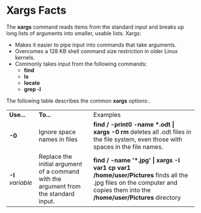 # Xargs Facts

The **xargs** command reads items from the standard input and breaks up long
lists of arguments into smaller, usable lists. Xargs:

  * Makes it easier to pipe input into commands that take arguments.
  * Overcomes a 128 KB shell command size restriction in older Linux kernels.
  * Commonly takes input from the following commands:
    * **find**
    * **ls**
    * **locate**
    * **grep -l**

The following table describes the common **xargs** options:.

<table>

<tr> <td><b>Use...</b></td> <td><b>To...</b></td> <td>Examples</td>

</tr>

<tr> <td><b>-0</b></td> <td>Ignore space names in files   </td> <td> <b>find /
-print0 -name *.odt | xargs -0 rm </b>deletes all .odt files in the file
system, even those with spaces in the file names.</td>

</tr>

<tr> <td><b>-I </b><i>variable</i></td> <td>Replace the initial argument of a
command with the argument from the standard input. </td> <td> <b>find / -name
'*.jpg' | xargs -I var1 cp var1 /home/user/Pictures</b> finds all the .jpg
files on the computer and copies them into the <b> /home/user/Pictures</b>
directory</td>

</tr> </table>

